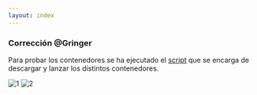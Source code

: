 ```yaml
---
layout: index
---
```


### Corrección @Gringer

Para probar los contenedores se ha ejecutado el [script](https://github.com/Griger/CC/blob/master/dockerfiles/scriptDescargayCracion.sh) que se encarga de descargar y lanzar los distintos contenedores.

![1](http://i1045.photobucket.com/albums/b460/Alejandro_Casado/1_zpsqog65blj.png)
![2](http://i1045.photobucket.com/albums/b460/Alejandro_Casado/2_zpskpt5xgdp.png)












